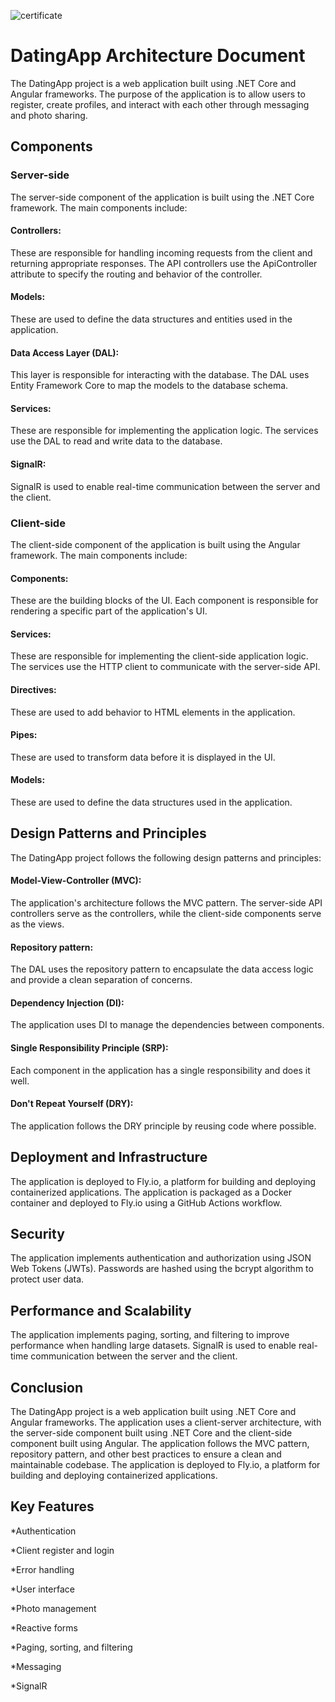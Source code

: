 ![certificate](https://user-images.githubusercontent.com/66414053/226170673-2c527b76-01fd-4049-acc0-2cc882c9e06c.jpeg)

# DatingApp Architecture Document
The DatingApp project is a web application built using .NET Core and Angular frameworks.
The purpose of the application is to allow users to register, create profiles, and interact with each other through messaging and photo sharing.

## Components
### Server-side
The server-side component of the application is built using the .NET Core framework. The main components include:

#### Controllers:
These are responsible for handling incoming requests from the client and returning appropriate responses. The API controllers use the ApiController attribute to specify the routing and behavior of the controller.

#### Models:
These are used to define the data structures and entities used in the application.

#### Data Access Layer (DAL):
This layer is responsible for interacting with the database. The DAL uses Entity Framework Core to map the models to the database schema.

#### Services:
These are responsible for implementing the application logic. The services use the DAL to read and write data to the database.

#### SignalR:
SignalR is used to enable real-time communication between the server and the client.

### Client-side
The client-side component of the application is built using the Angular framework. The main components include:

#### Components:
These are the building blocks of the UI. Each component is responsible for rendering a specific part of the application's UI.

#### Services:
These are responsible for implementing the client-side application logic. The services use the HTTP client to communicate with the server-side API.

#### Directives:
These are used to add behavior to HTML elements in the application.

#### Pipes:
These are used to transform data before it is displayed in the UI.

#### Models:
These are used to define the data structures used in the application.

## Design Patterns and Principles
The DatingApp project follows the following design patterns and principles:

#### Model-View-Controller (MVC):
The application's architecture follows the MVC pattern. The server-side API controllers serve as the controllers, while the client-side components serve as the views.

#### Repository pattern:
The DAL uses the repository pattern to encapsulate the data access logic and provide a clean separation of concerns.

#### Dependency Injection (DI):
The application uses DI to manage the dependencies between components.

#### Single Responsibility Principle (SRP):
Each component in the application has a single responsibility and does it well.

#### Don't Repeat Yourself (DRY):
The application follows the DRY principle by reusing code where possible.

## Deployment and Infrastructure
The application is deployed to Fly.io, a platform for building and deploying containerized applications. The application is packaged as a Docker container and deployed to Fly.io using a GitHub Actions workflow.

## Security
The application implements authentication and authorization using JSON Web Tokens (JWTs). Passwords are hashed using the bcrypt algorithm to protect user data.

## Performance and Scalability
The application implements paging, sorting, and filtering to improve performance when handling large datasets. SignalR is used to enable real-time communication between the server and the client.

## Conclusion
The DatingApp project is a web application built using .NET Core and Angular frameworks. The application uses a client-server architecture, with the server-side component built using .NET Core and the client-side component built using Angular. The application follows the MVC pattern, repository pattern, and other best practices to ensure a clean and maintainable codebase. The application is deployed to Fly.io, a platform for building and deploying containerized applications.

## Key Features
*Authentication

*Client register and login

*Error handling

*User interface

*Photo management

*Reactive forms

*Paging, sorting, and filtering

*Messaging

*SignalR
